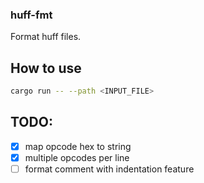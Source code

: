 ### huff-fmt

Format huff files.

## How to use

```bash
cargo run -- --path <INPUT_FILE>
```

## TODO:

- [x] map opcode hex to string
- [x] multiple opcodes per line
- [ ] format comment with indentation feature
